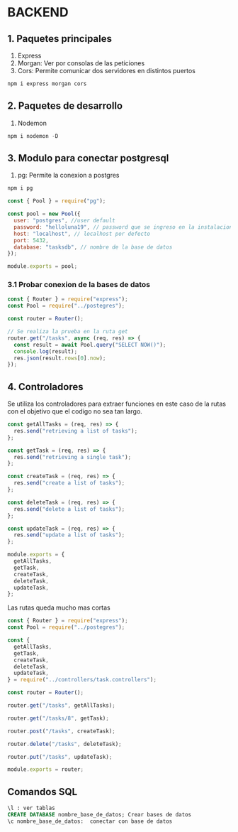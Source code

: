 # BACKEND

## 1. Paquetes principales

1. Express
2. Morgan: Ver por consolas de las peticiones
3. Cors: Permite comunicar dos servidores en distintos puertos

```javascript
npm i express morgan cors
```

## 2. Paquetes de desarrollo

1. Nodemon

```javascript
npm i nodemon -D
```

## 3. Modulo para conectar postgresql

1. pg: Permite la conexion a postgres

```javascript
npm i pg
```

```javascript
const { Pool } = require("pg");

const pool = new Pool({
  user: "postgres", //user default
  password: "helloluna19", // password que se ingreso en la instalacion
  host: "localhost", // localhost por defecto
  port: 5432,
  database: "tasksdb", // nombre de la base de datos
});

module.exports = pool;
```

### 3.1 Probar conexion de la bases de datos

```javascript
const { Router } = require("express");
const Pool = require("../postegres");

const router = Router();

// Se realiza la prueba en la ruta get
router.get("/tasks", async (req, res) => {
  const result = await Pool.query("SELECT NOW()");
  console.log(result);
  res.json(result.rows[0].now);
});
```

## 4. Controladores

Se utiliza los controladores para extraer funciones en este caso de la rutas con el objetivo que el codigo no sea tan largo.

```javascript
const getAllTasks = (req, res) => {
  res.send("retrieving a list of tasks");
};

const getTask = (req, res) => {
  res.send("retrieving a single task");
};

const createTask = (req, res) => {
  res.send("create a list of tasks");
};

const deleteTask = (req, res) => {
  res.send("delete a list of tasks");
};

const updateTask = (req, res) => {
  res.send("update a list of tasks");
};

module.exports = {
  getAllTasks,
  getTask,
  createTask,
  deleteTask,
  updateTask,
};
```

Las rutas queda mucho mas cortas

```javascript
const { Router } = require("express");
const Pool = require("../postegres");

const {
  getAllTasks,
  getTask,
  createTask,
  deleteTask,
  updateTask,
} = require("../controllers/task.controllers");

const router = Router();

router.get("/tasks", getAllTasks);

router.get("/tasks/8", getTask);

router.post("/tasks", createTask);

router.delete("/tasks", deleteTask);

router.put("/tasks", updateTask);

module.exports = router;
```

## Comandos SQL

```sql
\l : ver tablas
CREATE DATABASE nombre_base_de_datos; Crear bases de datos
\c nombre_base_de_datos:  conectar con base de datos



```

